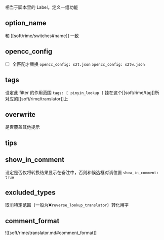 相当于脚本里的 Label，定义一组功能

## option_name
和 [[soft/rime/switches#name]] 一致
## opencc_config
- [ ] 全匹配才替换
`opencc_config: s2t.json`
`opencc_config: s2tw.json`
## tags
设定此 filter 的作用范围
`tags: [ pinyin_lookup ]` 挂在这个[[soft/rime/tag]]所对应的[[soft/rime/translator]]上

## overwrite
是否覆盖其他提示
## tips
## show_in_comment
设定是否仅将转换结果显示在备注中，否则和候选框对调位置
`show_in_comment: true`
## excluded_types
取消特定范围〔一般为❌`reverse_lookup_translator`〕转化用字
## comment_format
![[soft/rime/translator.md#comment_format]]
